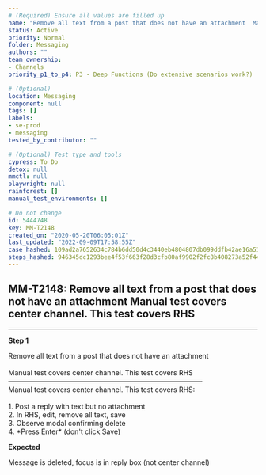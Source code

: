 ```yaml
---
# (Required) Ensure all values are filled up
name: "Remove all text from a post that does not have an attachment  Manual test covers center channel. This test covers RHS"
status: Active
priority: Normal
folder: Messaging
authors: ""
team_ownership: 
- Channels
priority_p1_to_p4: P3 - Deep Functions (Do extensive scenarios work?)

# (Optional)
location: Messaging
component: null
tags: []
labels: 
- se-prod
- messaging
tested_by_contributor: ""

# (Optional) Test type and tools
cypress: To Do
detox: null
mmctl: null
playwright: null
rainforest: []
manual_test_environments: []

# Do not change
id: 5444748
key: MM-T2148
created_on: "2020-05-20T06:05:01Z"
last_updated: "2022-09-09T17:58:55Z"
case_hashed: 109ad2a7652634c784b6dd50d4c3440eb4804807db099ddfb42ae16a517825714287a2d5666ff6011bd80f9ec4ac8df0
steps_hashed: 946345dc1293bee4f53f663f28d3cfb80af9902f2fc8b408273a52f442b3c0f2dac239d2e512a3963addd0c46d586431
---
```


<!-- (Auto-generated) Based on frontmatter's "key" and "name" -->

## MM-T2148: Remove all text from a post that does not have an attachment Manual test covers center channel. This test covers RHS

---

**Step 1**

Remove all text from a post that does not have an attachment\
\
Manual test covers center channel. This test covers RHS\
————————————————————————————\
Manual test covers center channel. This test covers RHS:\
\
1\. Post a reply with text but no attachment\
2\. In RHS, edit, remove all text, save\
3\. Observe modal confirming delete\
4\. \*Press Enter\* (don't click Save)

**Expected**

Message is deleted, focus is in reply box (not center channel)
